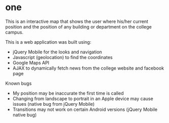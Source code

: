 one
===
This is an interactive map that shows the user where his/her current position
and the position of any building or department on the college campus.

This is a web application was built using:
- jQuery Mobile for the looks and navigation
- Javascript (geolocation) to find the coordinates
- Google Maps API
- AJAX to dynamically fetch news from the college website and facebook page

Known bugs
- My position may be inaccurate the first time is called
- Changing from landscape to portrait in an Apple device may cause issues (native bug from jQuery Mobile)
- Transitions may not work on certain Android versions (jQuery Mobile native bug)
